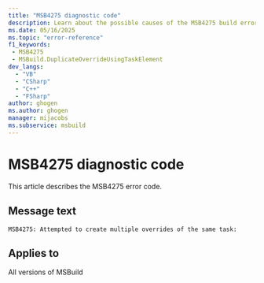 ```yaml
---
title: "MSB4275 diagnostic code"
description: Learn about the possible causes of the MSB4275 build error, and get troubleshooting tips.
ms.date: 05/16/2025
ms.topic: "error-reference"
f1_keywords:
 - MSB4275
 - MSBuild.DuplicateOverrideUsingTaskElement
dev_langs:
  - "VB"
  - "CSharp"
  - "C++"
  - "FSharp"
author: ghogen
ms.author: ghogen
manager: mijacobs
ms.subservice: msbuild
---
```


# MSB4275 diagnostic code

<!-- :::ErrorDefinitionDescription::: -->
<!-- :::editable-content name="introDescription"::: -->
This article describes the MSB4275 error code.
<!-- :::editable-content-end::: -->

## Message text

<!-- :::editable-content name="messageText"::: -->
`MSB4275: Attempted to create multiple overrides of the same task:`
<!-- :::editable-content-end::: -->
<!-- MSB4275: Attempted to create multiple overrides of the same task: {0} -->

<!-- :::editable-content name="postOutputDescription"::: -->
<!--
{StrBegin="MSB4275: "}
-->
<!-- :::editable-content-end::: -->
<!-- :::ErrorDefinitionDescription-end::: -->

## Applies to

All versions of MSBuild
